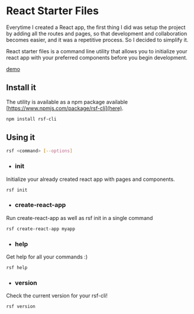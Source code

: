 # React Starter Files

Everytime I created a React app, the first thing I did was setup the project by adding all the routes and pages, so that development and collaboration becomes easier, and it was a repetitive process. So I decided to simplify it.

React starter files is a command line utility that allows you to initialize your react app with your preferred components before you begin development.


[demo](https://drive.google.com/uc?export=view&id=101Q9tgICPvsLVToBcb90lMt-xUBvKTJA)


## Install it

The utility is available as a npm package available [https://www.npmjs.com/package/rsf-cli](here). 
```bash
npm install rsf-cli
```

## Using it
```bash
rsf <command> [--options]
```

- ### init
Initialize your already created react app with pages and components.
```bash
rsf init
```

- ### create-react-app
Run create-react-app as well as rsf init in a single command
```bash
rsf create-react-app myapp
```

- ### help
Get help for all your commands :)
```bash
rsf help
```

- ### version
Check the current version for your rsf-cli!
```bash
rsf version
```